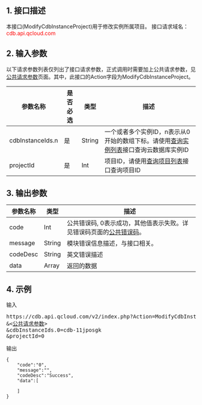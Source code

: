 ## 1. 接口描述
本接口(ModifyCdbInstanceProject)用于修改实例所属项目。
接口请求域名：<font style='color:red'>cdb.api.qcloud.com </font>



## 2. 输入参数
以下请求参数列表仅列出了接口请求参数，正式调用时需要加上公共请求参数，见<a href='/doc/api/372/4153' title='公共请求参数'>公共请求参数</a>页面。其中，此接口的Action字段为ModifyCdbInstanceProject。

| 参数名称 | 是否必选  | 类型 | 描述 |
|---------|---------|---------|---------|
| cdbInstanceIds.n | 是 | String | 一个或者多个实例ID，n表示从0开始的数组下标。请使用[查询实例列表](/doc/api/253/1266)接口查询云数据库实例ID |
| projectId | 是 | Int | 项目ID，请使用[查询项目列表](/doc/api/403/4400)接口查询项目ID|


## 3. 输出参数
| 参数名称 | 类型 | 描述 |
|---------|---------|---------|
| code | Int | 公共错误码, 0表示成功，其他值表示失败。详见错误码页面的<a href='https://www.qcloud.com/doc/api/372/%E9%94%99%E8%AF%AF%E7%A0%81#1.E3.80.81.E5.85.AC.E5.85.B1.E9.94.99.E8.AF.AF.E7.A0.81' title='公共错误码'>公共错误码</a>。|
| message | String | 模块错误信息描述，与接口相关。|
| codeDesc | String | 英文错误描述 |
| data | Array | 返回的数据 |


## 4. 示例
输入
<pre>
https://cdb.api.qcloud.com/v2/index.php?Action=ModifyCdbInstanceProject
&<<a href="https://www.qcloud.com/doc/api/229/6976">公共请求参数</a>>
&cdbInstanceIds.0=cdb-11jposgk
&projectId=0
</pre>
输出
```
{
    "code":"0",
    "message":"",
    "codeDesc":"Success",
    "data":[
        
    ]
}
```

